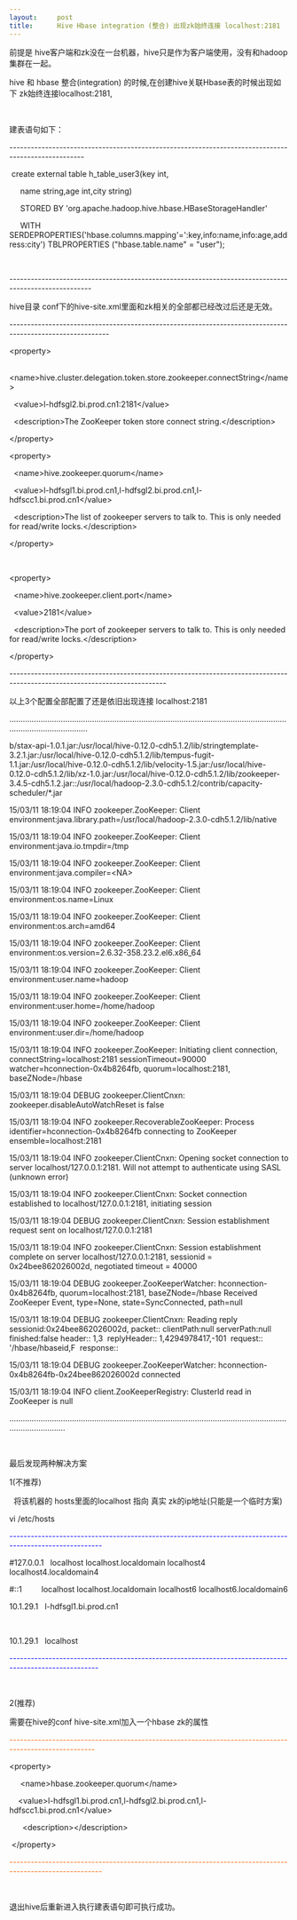 ```yaml
---
layout:     post
title:      Hive Hbase integration (整合) 出现zk始终连接 localhost:2181
---
```

<div id="article_content" class="article_content clearfix csdn-tracking-statistics" data-pid="blog" data-mod="popu_307" data-dsm="post">
								            <link rel="stylesheet" href="https://csdnimg.cn/release/phoenix/template/css/ck_htmledit_views-f76675cdea.css">
						<div class="htmledit_views" id="content_views">
                <div class="iteye-blog-content-contain" style="font-size:14px;">
<p>前提是 hive客户端和zk没在一台机器，hive只是作为客户端使用，没有和hadoop集群在一起。</p>
<p>hive 和 hbase 整合(integration) 的时候,在创建hive关联Hbase表的时候出现如下 zk始终连接localhost:2181,</p>
<p> </p>
<p>建表语句如下：</p>
<p>---------------------------------------------------------------------------------------------------</p>
<p> create external table h_table_user3(key int,</p>
<p>     name string,age int,city string)</p>
<p>     STORED BY 'org.apache.hadoop.hive.hbase.HBaseStorageHandler'</p>
<p>     WITH SERDEPROPERTIES('hbase.columns.mapping'=':key,info:name,info:age,address:city') TBLPROPERTIES ("hbase.table.name" = "user");</p>
<p> </p>
<p>-----------------------------------------------------------------------------------------------------</p>
<p>hive目录 conf下的hive-site.xml里面和zk相关的全部都已经改过后还是无效。</p>
<p>----------------------------------------------------------------------------------------------------------</p>
<p>&lt;property&gt;</p>
<p>  &lt;name&gt;hive.cluster.delegation.token.store.zookeeper.connectString&lt;/name&gt;</p>
<p>  &lt;value&gt;l-hdfsgl2.bi.prod.cn1:2181&lt;/value&gt;</p>
<p>  &lt;description&gt;The ZooKeeper token store connect string.&lt;/description&gt;</p>
<p>&lt;/property&gt;</p>
<p>&lt;property&gt;</p>
<p>  &lt;name&gt;hive.zookeeper.quorum&lt;/name&gt;</p>
<p>  &lt;value&gt;l-hdfsgl1.bi.prod.cn1,l-hdfsgl2.bi.prod.cn1,l-hdfscc1.bi.prod.cn1&lt;/value&gt;</p>
<p>  &lt;description&gt;The list of zookeeper servers to talk to. This is only needed for read/write locks.&lt;/description&gt;</p>
<p>&lt;/property&gt;</p>
<p> </p>
<p>&lt;property&gt;</p>
<p>  &lt;name&gt;hive.zookeeper.client.port&lt;/name&gt;</p>
<p>  &lt;value&gt;2181&lt;/value&gt;</p>
<p>  &lt;description&gt;The port of zookeeper servers to talk to. This is only needed for read/write locks.&lt;/description&gt;</p>
<p>&lt;/property&gt;</p>
<p>--------------------------------------------------------------------------------------------------------------------------</p>
<p>以上3个配置全部配置了还是依旧出现连接 localhost:2181</p>
<p>...............................................................................................................................................................</p>
<p>b/stax-api-1.0.1.jar:/usr/local/hive-0.12.0-cdh5.1.2/lib/stringtemplate-3.2.1.jar:/usr/local/hive-0.12.0-cdh5.1.2/lib/tempus-fugit-1.1.jar:/usr/local/hive-0.12.0-cdh5.1.2/lib/velocity-1.5.jar:/usr/local/hive-0.12.0-cdh5.1.2/lib/xz-1.0.jar:/usr/local/hive-0.12.0-cdh5.1.2/lib/zookeeper-3.4.5-cdh5.1.2.jar::/usr/local/hadoop-2.3.0-cdh5.1.2/contrib/capacity-scheduler/*.jar</p>
<p>15/03/11 18:19:04 INFO zookeeper.ZooKeeper: Client environment:java.library.path=/usr/local/hadoop-2.3.0-cdh5.1.2/lib/native</p>
<p>15/03/11 18:19:04 INFO zookeeper.ZooKeeper: Client environment:java.io.tmpdir=/tmp</p>
<p>15/03/11 18:19:04 INFO zookeeper.ZooKeeper: Client environment:java.compiler=&lt;NA&gt;</p>
<p>15/03/11 18:19:04 INFO zookeeper.ZooKeeper: Client environment:os.name=Linux</p>
<p>15/03/11 18:19:04 INFO zookeeper.ZooKeeper: Client environment:os.arch=amd64</p>
<p>15/03/11 18:19:04 INFO zookeeper.ZooKeeper: Client environment:os.version=2.6.32-358.23.2.el6.x86_64</p>
<p>15/03/11 18:19:04 INFO zookeeper.ZooKeeper: Client environment:user.name=hadoop</p>
<p>15/03/11 18:19:04 INFO zookeeper.ZooKeeper: Client environment:user.home=/home/hadoop</p>
<p>15/03/11 18:19:04 INFO zookeeper.ZooKeeper: Client environment:user.dir=/home/hadoop</p>
<p>15/03/11 18:19:04 INFO zookeeper.ZooKeeper: Initiating client connection, connectString=localhost:2181 sessionTimeout=90000 watcher=hconnection-0x4b8264fb, quorum=localhost:2181, baseZNode=/hbase</p>
<p>15/03/11 18:19:04 DEBUG zookeeper.ClientCnxn: zookeeper.disableAutoWatchReset is false</p>
<p>15/03/11 18:19:04 INFO zookeeper.RecoverableZooKeeper: Process identifier=hconnection-0x4b8264fb connecting to ZooKeeper ensemble=localhost:2181</p>
<p>15/03/11 18:19:04 INFO zookeeper.ClientCnxn: Opening socket connection to server localhost/127.0.0.1:2181. Will not attempt to authenticate using SASL (unknown error)</p>
<p>15/03/11 18:19:04 INFO zookeeper.ClientCnxn: Socket connection established to localhost/127.0.0.1:2181, initiating session</p>
<p>15/03/11 18:19:04 DEBUG zookeeper.ClientCnxn: Session establishment request sent on localhost/127.0.0.1:2181</p>
<p>15/03/11 18:19:04 INFO zookeeper.ClientCnxn: Session establishment complete on server localhost/127.0.0.1:2181, sessionid = 0x24bee862026002d, negotiated timeout = 40000</p>
<p>15/03/11 18:19:04 DEBUG zookeeper.ZooKeeperWatcher: hconnection-0x4b8264fb, quorum=localhost:2181, baseZNode=/hbase Received ZooKeeper Event, type=None, state=SyncConnected, path=null</p>
<p>15/03/11 18:19:04 DEBUG zookeeper.ClientCnxn: Reading reply sessionid:0x24bee862026002d, packet:: clientPath:null serverPath:null finished:false header:: 1,3  replyHeader:: 1,4294978417,-101  request:: '/hbase/hbaseid,F  response::  </p>
<p>15/03/11 18:19:04 DEBUG zookeeper.ZooKeeperWatcher: hconnection-0x4b8264fb-0x24bee862026002d connected</p>
<p>15/03/11 18:19:04 INFO client.ZooKeeperRegistry: ClusterId read in ZooKeeper is null</p>
<p>.....................................................................................................................................................</p>
<p> </p>
<p>最后发现两种解决方案</p>
<p>1(不推荐)</p>
<p>  将该机器的 hosts里面的localhost 指向 真实 zk的ip地址(只能是一个临时方案)</p>
<p>vi /etc/hosts</p>
<p><span style="color:#0000ff;">--------------------------------------------------------------------------------------------------------</span></p>
<p>#127.0.0.1   localhost localhost.localdomain localhost4 localhost4.localdomain4</p>
<p>#::1         localhost localhost.localdomain localhost6 localhost6.localdomain6</p>
<p>10.1.29.1   l-hdfsgl1.bi.prod.cn1</p>
<p> </p>
<p>10.1.29.1   localhost</p>
<p><span style="color:#0000ff;">-------------------------------------------------------------------------------------------------------</span></p>
<p> </p>
<p>2(推荐)</p>
<p>需要在hive的conf hive-site.xml加入一个hbase zk的属性</p>
<p><span style="color:#ff6600;">------------------------------------------------------------------------------------------------------</span></p>
<p>&lt;property&gt;</p>
<p>     &lt;name&gt;hbase.zookeeper.quorum&lt;/name&gt;</p>
<p>    &lt;value&gt;l-hdfsgl1.bi.prod.cn1,l-hdfsgl2.bi.prod.cn1,l-hdfscc1.bi.prod.cn1&lt;/value&gt;</p>
<p>      &lt;description&gt;&lt;/description&gt;</p>
<p> &lt;/property&gt;</p>
<p><span style="color:#ff6600;">--------------------------------------------------------------------------------------------------------</span></p>
<p> </p>
<p>退出hive后重新进入执行建表语句即可执行成功。</p>
<p> </p>
<p>   </p>
<p>  </p>
<p> </p>
<p> </p>
<p> </p>
</div>            </div>
                </div>